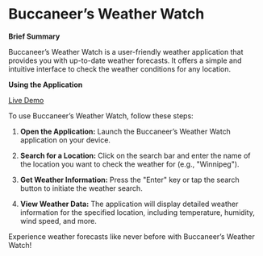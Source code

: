# Buccaneer’s Weather Watch

**Brief Summary**

Buccaneer’s Weather Watch is a user-friendly weather application that provides you with up-to-date weather forecasts. It offers a simple and intuitive interface to check the weather conditions for any location.

**Using the Application**

[Live Demo](https://buccaneersweatherwatch.adamflett.net/)

To use Buccaneer’s Weather Watch, follow these steps:

1. **Open the Application:** Launch the Buccaneer’s Weather Watch application on your device.

2. **Search for a Location:** Click on the search bar and enter the name of the location you want to check the weather for (e.g., "Winnipeg").

3. **Get Weather Information:** Press the "Enter" key or tap the search button to initiate the weather search.

4. **View Weather Data:** The application will display detailed weather information for the specified location, including temperature, humidity, wind speed, and more.

Experience weather forecasts like never before with Buccaneer’s Weather Watch!
